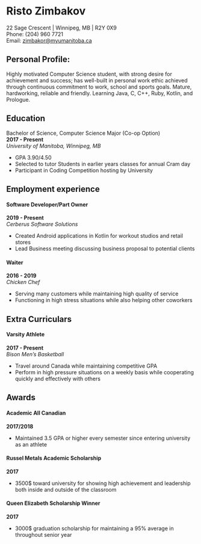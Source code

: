 # **Risto Zimbakov**
22 Sage Crescent | Winnipeg, MB | R2Y 0X9  
Phone: (204) 960 7721  
Email: zimbakor@myumanitoba.ca

## **Personal Profile:**   
Highly motivated Computer Science student, with strong desire for achievement and success; has well-built in personal work ethic achieved through continuous commitment to work, school and sports goals. Mature, hardworking, reliable and friendly. Learning Java, C, C++, Ruby, Kotlin, and Prologue.

## **Education**  
Bachelor of Science, Computer Science Major (Co-op Option)  
**2017 - Present**  		        
_University of Manitoba, Winnipeg, MB_  
*	GPA 3.90/4.50  
*	Selected to tutor Students in earlier years classes for annual Cram day  
*	Participant in Coding Competition hosting by University

## **Employment experience**  
#### **Software Developer/Part Owner**
**2019 - Present**  
_Cerberus Software Solutions_
*	Created Android applications in Kotlin for workout studios and retail stores
*	Lead Business meeting discussing business proposal to potential clients

#### **Waiter**
**2016 - 2019**  
_Chicken Chef_				                     
*	Serving many customers while maintaining high quality of service
*	Functioning in high stress situations while also helping other coworkers

## **Extra Curriculars**
#### **Varsity Athlete**
**2017 - Present**  
_Bison Men’s Basketball_					        
* Travel around Canada while maintaining competitive GPA
*	Perform in high pressure situations on a weekly basis while cooperating quickly and effectively with others

## **Awards**
#### **Academic All Canadian**
**2017/2018**						       
*	Maintained 3.5 GPA or higher every semester since entering university as an athlete  

#### **Russel Metals Academic Scholarship**
**2017**						
*	3500$ toward university for showing high achievement and leadership both inside and outside of the classroom  

#### **Queen Elizabeth Scholarship Winner**
**2017**				
*	3000$ graduation scholarship for maintaining a 95% average in throughout senior year

